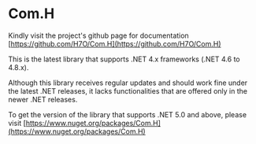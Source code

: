 # Com.H
Kindly visit the project's github page for documentation [https://github.com/H7O/Com.H](https://github.com/H7O/Com.H)

This is the latest library that supports .NET 4.x frameworks (.NET 4.6 to 4.8.x). 

Although this library receives regular updates and should work fine under the latest .NET releases, it lacks functionalities that are offered only in the newer .NET releases.

To get the version of the library that supports .NET 5.0 and above, please visit [https://www.nuget.org/packages/Com.H](https://www.nuget.org/packages/Com.H)
